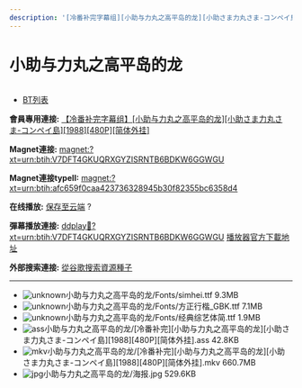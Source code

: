 ```yaml
---
description: '[冷番补完字幕组][小助与力丸之高平岛的龙][小助さま力丸さま-コンペイ島][1988][480P][简体外挂]'
---
```


# 小助与力丸之高平岛的龙



<figure><img src="https://s1.ax1x.com/2018/04/09/CiD3uQ.jpg" alt=""><figcaption></figcaption></figure>

* [BT列表](https://share.dmhy.org/topics/view/486712_-_1988_480P.html#tabs-1)

**會員專用連接:** [【冷番补完字幕组】\[小助与力丸之高平岛的龙\]\[小助さま力丸さま-コンペイ島\]\[1988\]\[480P\]\[简体外挂\]](https://dl.dmhy.org/2018/04/09/afc659f0caa423736328945b30f82355bc6358d4.torrent)

**Magnet連接:** [magnet:?xt=urn:btih:V7DFT4GKUQRXGYZISRNTB6BDKW6GGWGU](https://magnet/?xt=urn:btih:V7DFT4GKUQRXGYZISRNTB6BDKW6GGWGU\&dn=\&tr=http%3A%2F%2F104.238.198.186%3A8000%2Fannounce\&tr=udp%3A%2F%2F104.238.198.186%3A8000%2Fannounce\&tr=http%3A%2F%2Ftracker.openbittorrent.com%3A80%2Fannounce\&tr=http%3A%2F%2Ftracker.publicbt.com%3A80%2Fannounce\&tr=http%3A%2F%2Ftracker.prq.to%2Fannounce\&tr=http%3A%2F%2Fopen.acgtracker.com%3A1096%2Fannounce\&tr=http%3A%2F%2Ftr.bangumi.moe%3A6969%2Fannounce\&tr=https%3A%2F%2Ft-115.rhcloud.com%2Fonly_for_ylbud\&tr=http%3A%2F%2Fbtfile.sdo.com%3A6961%2Fannounce\&tr=http%3A%2F%2Fexodus.desync.com%3A6969%2Fannounce\&tr=https%3A%2F%2Ftr.bangumi.moe%3A9696%2Fannounce\&tr=http%3A%2F%2F121.14.98.151%3A9090%2Fannounce\&tr=http%3A%2F%2F173.254.204.71%3A1096%2Fannounce\&tr=http%3A%2F%2F188.190.120.74%3A80%2Fannounce\&tr=http%3A%2F%2F94.228.192.98%2Fannounce\&tr=http%3A%2F%2F95.68.246.30%3A80%2Fannounce\&tr=http%3A%2F%2Fanisaishuu.de%3A2710%2Fannounce)

**Magnet連接typeII:** [magnet:?xt=urn:btih:afc659f0caa423736328945b30f82355bc6358d4](https://magnet/?xt=urn:btih:afc659f0caa423736328945b30f82355bc6358d4)

**在线播放:** [保存至云端](https://mypikpak.com/drive/url-checker?url=magnet:?xt=urn:btih:afc659f0caa423736328945b30f82355bc6358d4) ?

**彈幕播放連接:** [ddplay:magnet:?xt=urn:btih:V7DFT4GKUQRXGYZISRNTB6BDKW6GGWGU](ddplay:magnet:?xt=urn:btih:V7DFT4GKUQRXGYZISRNTB6BDKW6GGWGU\&dn=\&tr=http%3A%2F%2F104.238.198.186%3A8000%2Fannounce\&tr=udp%3A%2F%2F104.238.198.186%3A8000%2Fannounce\&tr=http%3A%2F%2Ftracker.openbittorrent.com%3A80%2Fannounce\&tr=http%3A%2F%2Ftracker.publicbt.com%3A80%2Fannounce\&tr=http%3A%2F%2Ftracker.prq.to%2Fannounce\&tr=http%3A%2F%2Fopen.acgtracker.com%3A1096%2Fannounce\&tr=http%3A%2F%2Ftr.bangumi.moe%3A6969%2Fannounce\&tr=https%3A%2F%2Ft-115.rhcloud.com%2Fonly_for_ylbud\&tr=http%3A%2F%2Fbtfile.sdo.com%3A6961%2Fannounce\&tr=http%3A%2F%2Fexodus.desync.com%3A6969%2Fannounce\&tr=https%3A%2F%2Ftr.bangumi.moe%3A9696%2Fannounce\&tr=http%3A%2F%2F121.14.98.151%3A9090%2Fannounce\&tr=http%3A%2F%2F173.254.204.71%3A1096%2Fannounce\&tr=http%3A%2F%2F188.190.120.74%3A80%2Fannounce\&tr=http%3A%2F%2F94.228.192.98%2Fannounce\&tr=http%3A%2F%2F95.68.246.30%3A80%2Fannounce\&tr=http%3A%2F%2Fanisaishuu.de%3A2710%2Fannounce) [播放器官方下載地址](http://www.dandanplay.com/?from=dmhy)

**外部搜索連接:** [從谷歌搜索資源種子](https://www.google.com/search?oe=utf-8\&q=afc659f0caa423736328945b30f82355bc6358d4)

***

* ![unknown](https://share.dmhy.org/images/icon/unknown.gif)小助与力丸之高平岛的龙/Fonts/simhei.ttf 9.3MB
* ![unknown](https://share.dmhy.org/images/icon/unknown.gif)小助与力丸之高平岛的龙/Fonts/方正行楷\_GBK.ttf 7.1MB
* ![unknown](https://share.dmhy.org/images/icon/unknown.gif)小助与力丸之高平岛的龙/Fonts/经典综艺体简.ttf 1.9MB
* ![ass](https://share.dmhy.org/images/icon/ass.gif)小助与力丸之高平岛的龙/\[冷番补完]\[小助与力丸之高平岛的龙]\[小助さま力丸さま-コンペイ島]\[1988]\[480P]\[简体外挂].ass 42.8KB
* ![mkv](https://share.dmhy.org/images/icon/mkv.gif)小助与力丸之高平岛的龙/\[冷番补完]\[小助与力丸之高平岛的龙]\[小助さま力丸さま-コンペイ島]\[1988]\[480P]\[简体外挂].mkv 660.7MB
* ![jpg](https://share.dmhy.org/images/icon/jpg.gif)小助与力丸之高平岛的龙/海报.jpg 529.6KB
